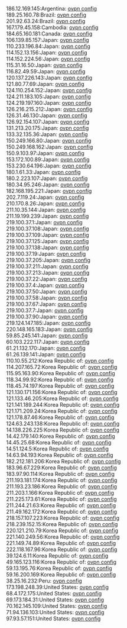186.12.169.145:Argentina: [ovpn config](vpn/186_12_169_145.ovpn)  
189.25.160.78:Brazil: [ovpn config](vpn/189_25_160_78.ovpn)  
201.92.63.24:Brazil: [ovpn config](vpn/201_92_63_24.ovpn)  
167.179.45.158:Cambodia: [ovpn config](vpn/167_179_45_158.ovpn)  
184.65.160.181:Canada: [ovpn config](vpn/184_65_160_181.ovpn)  
106.139.85.157:Japan: [ovpn config](vpn/106_139_85_157.ovpn)  
110.233.196.84:Japan: [ovpn config](vpn/110_233_196_84.ovpn)  
114.152.13.156:Japan: [ovpn config](vpn/114_152_13_156.ovpn)  
114.152.224.56:Japan: [ovpn config](vpn/114_152_224_56.ovpn)  
115.31.16.50:Japan: [ovpn config](vpn/115_31_16_50.ovpn)  
116.82.49.59:Japan: [ovpn config](vpn/116_82_49_59.ovpn)  
120.137.226.143:Japan: [ovpn config](vpn/120_137_226_143.ovpn)  
121.80.77.69:Japan: [ovpn config](vpn/121_80_77_69.ovpn)  
124.110.254.152:Japan: [ovpn config](vpn/124_110_254_152.ovpn)  
124.211.183.105:Japan: [ovpn config](vpn/124_211_183_105.ovpn)  
124.219.197.160:Japan: [ovpn config](vpn/124_219_197_160.ovpn)  
126.216.215.212:Japan: [ovpn config](vpn/126_216_215_212.ovpn)  
126.31.46.130:Japan: [ovpn config](vpn/126_31_46_130.ovpn)  
126.92.154.107:Japan: [ovpn config](vpn/126_92_154_107.ovpn)  
131.213.20.175:Japan: [ovpn config](vpn/131_213_20_175.ovpn)  
133.32.135.36:Japan: [ovpn config](vpn/133_32_135_36.ovpn)  
150.249.166.80:Japan: [ovpn config](vpn/150_249_166_80.ovpn)  
150.249.168.162:Japan: [ovpn config](vpn/150_249_168_162.ovpn)  
150.9.103.97:Japan: [ovpn config](vpn/150_9_103_97.ovpn)  
153.172.100.89:Japan: [ovpn config](vpn/153_172_100_89.ovpn)  
153.230.64.196:Japan: [ovpn config](vpn/153_230_64_196.ovpn)  
180.1.61.33:Japan: [ovpn config](vpn/180_1_61_33.ovpn)  
180.2.223.107:Japan: [ovpn config](vpn/180_2_223_107.ovpn)  
180.34.95.246:Japan: [ovpn config](vpn/180_34_95_246.ovpn)  
182.168.195.221:Japan: [ovpn config](vpn/182_168_195_221.ovpn)  
202.7.119.24:Japan: [ovpn config](vpn/202_7_119_24.ovpn)  
210.170.8.26:Japan: [ovpn config](vpn/210_170_8_26.ovpn)  
211.10.35.144:Japan: [ovpn config](vpn/211_10_35_144.ovpn)  
211.19.199.239:Japan: [ovpn config](vpn/211_19_199_239.ovpn)  
219.100.37.1:Japan: [ovpn config](vpn/219_100_37_1.ovpn)  
219.100.37.108:Japan: [ovpn config](vpn/219_100_37_108.ovpn)  
219.100.37.109:Japan: [ovpn config](vpn/219_100_37_109.ovpn)  
219.100.37.125:Japan: [ovpn config](vpn/219_100_37_125.ovpn)  
219.100.37.138:Japan: [ovpn config](vpn/219_100_37_138.ovpn)  
219.100.37.19:Japan: [ovpn config](vpn/219_100_37_19.ovpn)  
219.100.37.205:Japan: [ovpn config](vpn/219_100_37_205.ovpn)  
219.100.37.211:Japan: [ovpn config](vpn/219_100_37_211.ovpn)  
219.100.37.213:Japan: [ovpn config](vpn/219_100_37_213.ovpn)  
219.100.37.22:Japan: [ovpn config](vpn/219_100_37_22.ovpn)  
219.100.37.4:Japan: [ovpn config](vpn/219_100_37_4.ovpn)  
219.100.37.50:Japan: [ovpn config](vpn/219_100_37_50.ovpn)  
219.100.37.58:Japan: [ovpn config](vpn/219_100_37_58.ovpn)  
219.100.37.67:Japan: [ovpn config](vpn/219_100_37_67.ovpn)  
219.100.37.7:Japan: [ovpn config](vpn/219_100_37_7.ovpn)  
219.100.37.90:Japan: [ovpn config](vpn/219_100_37_90.ovpn)  
219.124.147.185:Japan: [ovpn config](vpn/219_124_147_185.ovpn)  
220.148.165.183:Japan: [ovpn config](vpn/220_148_165_183.ovpn)  
59.85.245.141:Japan: [ovpn config](vpn/59_85_245_141.ovpn)  
60.103.222.117:Japan: [ovpn config](vpn/60_103_222_117.ovpn)  
61.21.132.170:Japan: [ovpn config](vpn/61_21_132_170.ovpn)  
61.26.139.141:Japan: [ovpn config](vpn/61_26_139_141.ovpn)  
110.10.55.212:Korea Republic of: [ovpn config](vpn/110_10_55_212.ovpn)  
114.207.165.72:Korea Republic of: [ovpn config](vpn/114_207_165_72.ovpn)  
115.95.163.90:Korea Republic of: [ovpn config](vpn/115_95_163_90.ovpn)  
118.34.99.92:Korea Republic of: [ovpn config](vpn/118_34_99_92.ovpn)  
118.45.74.197:Korea Republic of: [ovpn config](vpn/118_45_74_197.ovpn)  
121.130.171.156:Korea Republic of: [ovpn config](vpn/121_130_171_156.ovpn)  
121.133.46.205:Korea Republic of: [ovpn config](vpn/121_133_46_205.ovpn)  
121.141.189.244:Korea Republic of: [ovpn config](vpn/121_141_189_244.ovpn)  
121.171.209.24:Korea Republic of: [ovpn config](vpn/121_171_209_24.ovpn)  
121.178.87.46:Korea Republic of: [ovpn config](vpn/121_178_87_46.ovpn)  
124.63.243.138:Korea Republic of: [ovpn config](vpn/124_63_243_138.ovpn)  
14.138.226.225:Korea Republic of: [ovpn config](vpn/14_138_226_225.ovpn)  
14.42.179.140:Korea Republic of: [ovpn config](vpn/14_42_179_140.ovpn)  
14.45.25.68:Korea Republic of: [ovpn config](vpn/14_45_25_68.ovpn)  
14.51.124.5:Korea Republic of: [ovpn config](vpn/14_51_124_5.ovpn)  
14.63.94.193:Korea Republic of: [ovpn config](vpn/14_63_94_193.ovpn)  
182.212.181.206:Korea Republic of: [ovpn config](vpn/182_212_181_206.ovpn)  
183.96.67.229:Korea Republic of: [ovpn config](vpn/183_96_67_229.ovpn)  
183.97.90.114:Korea Republic of: [ovpn config](vpn/183_97_90_114.ovpn)  
211.193.181.174:Korea Republic of: [ovpn config](vpn/211_193_181_174.ovpn)  
211.193.23.186:Korea Republic of: [ovpn config](vpn/211_193_23_186.ovpn)  
211.203.1.166:Korea Republic of: [ovpn config](vpn/211_203_1_166.ovpn)  
211.225.173.61:Korea Republic of: [ovpn config](vpn/211_225_173_61.ovpn)  
211.244.21.63:Korea Republic of: [ovpn config](vpn/211_244_21_63.ovpn)  
211.49.162.172:Korea Republic of: [ovpn config](vpn/211_49_162_172.ovpn)  
218.157.107.223:Korea Republic of: [ovpn config](vpn/218_157_107_223.ovpn)  
218.239.152.15:Korea Republic of: [ovpn config](vpn/218_239_152_15.ovpn)  
220.121.210.79:Korea Republic of: [ovpn config](vpn/220_121_210_79.ovpn)  
221.140.249.56:Korea Republic of: [ovpn config](vpn/221_140_249_56.ovpn)  
221.149.74.89:Korea Republic of: [ovpn config](vpn/221_149_74_89.ovpn)  
222.118.167.96:Korea Republic of: [ovpn config](vpn/222_118_167_96.ovpn)  
39.124.6.11:Korea Republic of: [ovpn config](vpn/39_124_6_11.ovpn)  
49.165.123.116:Korea Republic of: [ovpn config](vpn/49_165_123_116.ovpn)  
59.13.195.76:Korea Republic of: [ovpn config](vpn/59_13_195_76.ovpn)  
59.16.200.169:Korea Republic of: [ovpn config](vpn/59_16_200_169.ovpn)  
38.25.16.232:Peru: [ovpn config](vpn/38_25_16_232.ovpn)  
173.198.248.39:United States: [ovpn config](vpn/173_198_248_39.ovpn)  
68.4.172.175:United States: [ovpn config](vpn/68_4_172_175.ovpn)  
69.173.184.31:United States: [ovpn config](vpn/69_173_184_31.ovpn)  
70.162.145.109:United States: [ovpn config](vpn/70_162_145_109.ovpn)  
71.94.136.103:United States: [ovpn config](vpn/71_94_136_103.ovpn)  
97.93.57.151:United States: [ovpn config](vpn/97_93_57_151.ovpn)  
